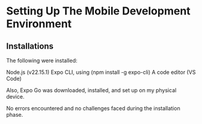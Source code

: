 # Setting Up The Mobile Development Environment

## Installations

The following were installed:

Node.js (v22.15.1) Expo CLI, using (npm install -g expo-cli) A code editor (VS Code)

Also, Expo Go was downloaded, installed, and set up on my physical device.

No errors encountered and no challenges faced during the installation phase.

